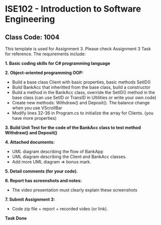 # ISE102 - Introduction to Software Engineering
## Class Code: 1004

This template is used for Assignment 3. Please check Assignment 3 Task for reference. The requirements include:

**1. Basic coding skills for C# programming language**

**2. Object-oriented programming OOP:**

- Build a base class Client with basic properties, basic methods SetID()
- Build BankAcc that inheritted from the base class, build a constructor
- Build a method in the BankAcc class, override the SetID() method in the base class (can use SetID or TransID in Ultilities or write your own code)
- Create new methods: Withdraw() and Deposit(). The balance change when you use VScrollBar
- Modify lines 32-36 in Program.cs to initialize the array for Clients. (you have more properties)

**3. Build Unit Test for the code of the BankAcc class to test method Withdraw() and Deposit()**

**4. Attached documents:**
- UML diagram describing the flow of BankApp
- UML diagram describing the Client and BankAcc classes. 
- Add more UML diagram => bonus mark.

**5. Detail comments (for your code).**

**6. Report has screenshots and notes:**
- The video presentation must clearly explain these screenshots

**7. Submit Assignment 3:** 

- Code zip file + report + recorded video (or link).

**Task Done**